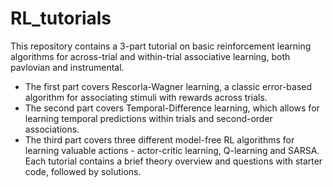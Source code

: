 # RL_tutorials
This repository contains a 3-part tutorial on basic reinforcement learning algorithms for across-trial and within-trial associative learning, both pavlovian and instrumental.
* The first part covers Rescorla-Wagner learning, a classic error-based algorithm for associating stimuli with rewards across trials. 
* The second part covers Temporal-Difference learning, which allows for learning temporal predictions within trials and second-order associations.
* The third part covers three different model-free RL algorithms for learning valuable actions - actor-critic learning, Q-learning and SARSA.
Each tutorial contains a brief theory overview and questions with starter code, followed by solutions. 
